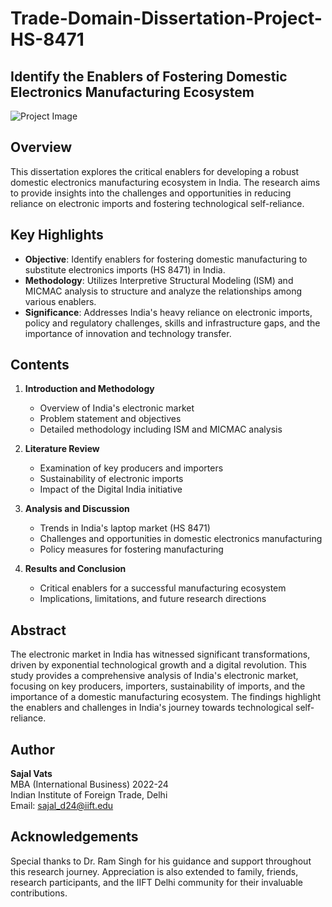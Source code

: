# Trade-Domain-Dissertation-Project-HS-8471
## Identify the Enablers of Fostering Domestic Electronics Manufacturing Ecosystem

![Project Image](https://github.com/SajalVats/Photo/blob/main/Dissertation_GitHub%20image.jpeg)

## Overview

This dissertation explores the critical enablers for developing a robust domestic electronics manufacturing ecosystem in India. The research aims to provide insights into the challenges and opportunities in reducing reliance on electronic imports and fostering technological self-reliance.

## Key Highlights

- **Objective**: Identify enablers for fostering domestic manufacturing to substitute electronics imports (HS 8471) in India.
- **Methodology**: Utilizes Interpretive Structural Modeling (ISM) and MICMAC analysis to structure and analyze the relationships among various enablers.
- **Significance**: Addresses India's heavy reliance on electronic imports, policy and regulatory challenges, skills and infrastructure gaps, and the importance of innovation and technology transfer.

## Contents

1. **Introduction and Methodology**
   - Overview of India's electronic market
   - Problem statement and objectives
   - Detailed methodology including ISM and MICMAC analysis

2. **Literature Review**
   - Examination of key producers and importers
   - Sustainability of electronic imports
   - Impact of the Digital India initiative

3. **Analysis and Discussion**
   - Trends in India's laptop market (HS 8471)
   - Challenges and opportunities in domestic electronics manufacturing
   - Policy measures for fostering manufacturing

4. **Results and Conclusion**
   - Critical enablers for a successful manufacturing ecosystem
   - Implications, limitations, and future research directions

## Abstract

The electronic market in India has witnessed significant transformations, driven by exponential technological growth and a digital revolution. This study provides a comprehensive analysis of India's electronic market, focusing on key producers, importers, sustainability of imports, and the importance of a domestic manufacturing ecosystem. The findings highlight the enablers and challenges in India's journey towards technological self-reliance.

## Author

**Sajal Vats**  
MBA (International Business) 2022-24  
Indian Institute of Foreign Trade, Delhi  
Email: sajal_d24@iift.edu

## Acknowledgements

Special thanks to Dr. Ram Singh for his guidance and support throughout this research journey. Appreciation is also extended to family, friends, research participants, and the IIFT Delhi community for their invaluable contributions.

